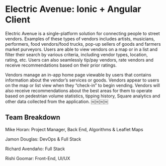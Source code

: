 Electric Avenue: Ionic + Angular Client
=============
Electric Avenue is a single-platform solution for connecting people to street vendors. Examples of these types of vendors includes artists, musicians, performers, food vendors/food trucks, pop-up sellers of goods and farmers market purveyors. Users are able to view vendors on a map or in a list and filter their search by various criteria, including vendor types, location, rating, etc. Users can also seamlessly tip/pay vendors, rate vendors and receive recommendations based on their prior ratings.

Vendors manage an in-app home page viewable by users that contains information about the vendor’s services or goods. Vendors appear to users on the map or list view when they “check-in” to begin vending. Vendors will also receive recommendations about the best areas for them to operate based on pedestrian volume statistics, tipping history, Square analytics and other data collected from the application. ￼￼￼￼

Team Breakdown
--------------
Mike Horan: Project Manager, Back End, Algorithms & Leaflet Maps

Jamon Douglas: DevOps & Full Stack

Richard Avendaño: Full Stack

Rishi Goomar: Front-End, UI/UX
